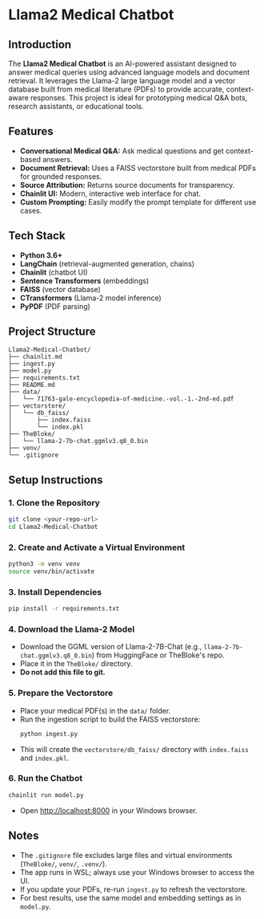 # Llama2 Medical Chatbot

## Introduction

The **Llama2 Medical Chatbot** is an AI-powered assistant designed to answer medical queries using advanced language models and document retrieval. It leverages the Llama-2 large language model and a vector database built from medical literature (PDFs) to provide accurate, context-aware responses. This project is ideal for prototyping medical Q&A bots, research assistants, or educational tools.

## Features
- **Conversational Medical Q&A:** Ask medical questions and get context-based answers.
- **Document Retrieval:** Uses a FAISS vectorstore built from medical PDFs for grounded responses.
- **Source Attribution:** Returns source documents for transparency.
- **Chainlit UI:** Modern, interactive web interface for chat.
- **Custom Prompting:** Easily modify the prompt template for different use cases.

## Tech Stack
- **Python 3.6+**
- **LangChain** (retrieval-augmented generation, chains)
- **Chainlit** (chatbot UI)
- **Sentence Transformers** (embeddings)
- **FAISS** (vector database)
- **CTransformers** (Llama-2 model inference)
- **PyPDF** (PDF parsing)

## Project Structure
```
Llama2-Medical-Chatbot/
├── chainlit.md                
├── ingest.py                  
├── model.py                   
├── requirements.txt           
├── README.md                  
├── data/                      
│   └── 71763-gale-encyclopedia-of-medicine.-vol.-1.-2nd-ed.pdf
├── vectorstore/               
│   └── db_faiss/
│       ├── index.faiss
│       └── index.pkl
├── TheBloke/                  
│   └── llama-2-7b-chat.ggmlv3.q8_0.bin
├── venv/          
└── .gitignore                 
```

## Setup Instructions

### 1. Clone the Repository
```bash
git clone <your-repo-url>
cd Llama2-Medical-Chatbot
```

### 2. Create and Activate a Virtual Environment
```bash
python3 -m venv venv
source venv/bin/activate
```

### 3. Install Dependencies
```bash
pip install -r requirements.txt
```

### 4. Download the Llama-2 Model
- Download the GGML version of Llama-2-7B-Chat (e.g., `llama-2-7b-chat.ggmlv3.q8_0.bin`) from HuggingFace or TheBloke's repo.
- Place it in the `TheBloke/` directory.
- **Do not add this file to git.**

### 5. Prepare the Vectorstore
- Place your medical PDF(s) in the `data/` folder.
- Run the ingestion script to build the FAISS vectorstore:
  ```bash
  python ingest.py
  ```
- This will create the `vectorstore/db_faiss/` directory with `index.faiss` and `index.pkl`.

### 6. Run the Chatbot
```bash
chainlit run model.py
```
- Open [http://localhost:8000](http://localhost:8000) in your Windows browser.

## Notes
- The `.gitignore` file excludes large files and virtual environments (`TheBloke/`, `venv/`, `.venv/`).
- The app runs in WSL; always use your Windows browser to access the UI.
- If you update your PDFs, re-run `ingest.py` to refresh the vectorstore.
- For best results, use the same model and embedding settings as in `model.py`.


